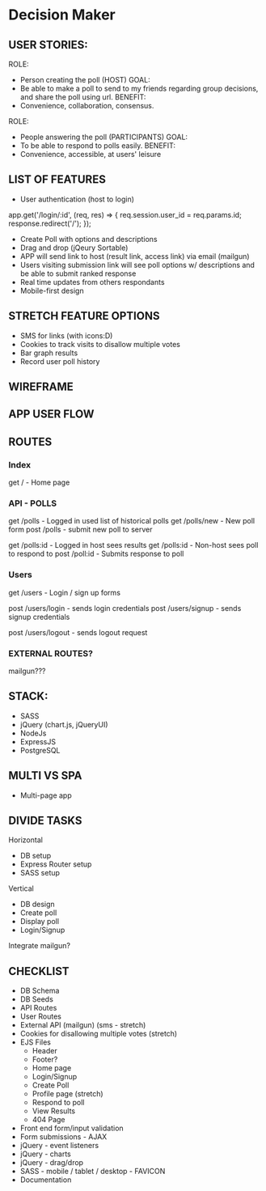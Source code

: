 # Decision Maker

## USER STORIES:

ROLE: 
- Person creating the poll (HOST)
GOAL:
- Be able to make a poll to send to my friends regarding group decisions, and share the poll using url.
BENEFIT:
- Convenience, collaboration, consensus.

ROLE:
- People answering the poll (PARTICIPANTS)
GOAL:
- To be able to respond to polls easily.
BENEFIT:
- Convenience, accessible, at users' leisure

## LIST OF FEATURES

- User authentication (host to login)

app.get('/login/:id', (req, res) => {
 req.session.user_id = req.params.id;
 response.redirect('/');
});

- Create Poll with options and descriptions
- Drag and drop (jQeury Sortable)
- APP will send link to host (result link, access link) via email (mailgun)
- Users visiting submission link will see poll options w/ descriptions and be able to submit ranked response
- Real time updates from others respondants
- Mobile-first design

## STRETCH FEATURE OPTIONS

- SMS for links (with icons:D)
- Cookies to track visits to disallow multiple votes
- Bar graph results
- Record user poll history

## WIREFRAME

## APP USER FLOW

## ROUTES

### Index
get / - Home page

### API - POLLS
get /polls - Logged in used list of historical polls
get /polls/new - New poll form
post /polls - submit new poll to server

get /polls:id - Logged in host sees results
get /polls:id - Non-host sees poll to respond to
post /poll:id - Submits response to poll

### Users
get /users - Login / sign up forms
<!-- get /users/login - login page -->
post /users/login - sends login credentials
post /users/signup - sends signup credentials

post /users/logout - sends logout request
<!-- get /users/signup - signup page -->

### EXTERNAL ROUTES?
mailgun???

## STACK:

- SASS
- jQuery (chart.js, jQueryUI)
- NodeJs
- ExpressJS
- PostgreSQL

## MULTI VS SPA

- Multi-page app

## DIVIDE TASKS

Horizontal
- DB setup
- Express Router setup
- SASS setup

Vertical
- DB design
- Create poll
- Display poll
- Login/Signup

Integrate mailgun?


## CHECKLIST

* DB Schema
* DB Seeds
* API Routes
* User Routes
* External API (mailgun) (sms - stretch)
* Cookies for disallowing multiple votes (stretch)
* EJS Files
  * Header
  * Footer?
  * Home page
  * Login/Signup
  * Create Poll
  * Profile page (stretch)
  * Respond to poll
  * View Results
  * 404 Page
* Front end form/input validation
* Form submissions - AJAX
* jQuery - event listeners
* jQuery - charts
* jQuery - drag/drop
* SASS - mobile / tablet / desktop - FAVICON
* Documentation